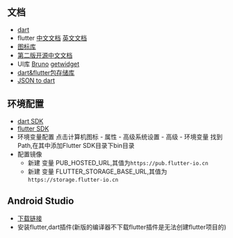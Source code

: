 ## 文档

- [dart](https://dart.dev/guides)
- flutter [中文文档](https://doc.flutterchina.club/get-started/install/) [英文文档](https://docs.flutter.dev/)
- [图标库](https://fonts.google.com/icons)
- [第二版开源中文文档](https://book.flutterchina.club/)
- UI库 [Bruno](https://bruno.ke.com/page/guide/start) [getwidget](https://docs.getwidget.dev/gf-tab/)
- [dart&flutter包存储库](https://pub.dev/)
- [JSON to dart](https://javiercbk.github.io/json_to_dart/)

## 环境配置

- [dart SDK](https://mirrors.tuna.tsinghua.edu.cn/flutter/dart-archive/channels/stable/release/)
- [flutter SDK](https://mirrors.tuna.tsinghua.edu.cn/flutter/flutter_infra/releases/stable/windows/)
- 环境变量配置
  点击计算机图标 - 属性 - 高级系统设置 - 高级 - 环境变量
  找到Path,在其中添加Flutter SDK目录下bin目录
- 配置镜像
    - 新建 变量 PUB_HOSTED_URL,其值为`https://pub.flutter-io.cn`
    - 新建 变量 FLUTTER_STORAGE_BASE_URL,其值为`https://storage.flutter-io.cn`

## Android Studio

- [下载链接](https://developer.android.google.cn/studio)
- 安装flutter,dart插件(新版的编译器不下载flutter插件是无法创建flutter项目的)

<git-talk />